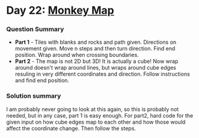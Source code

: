 # Day 22: [Monkey Map](https://adventofcode.com/2022/day/22)

### Question Summary
- **Part 1** - Tiles with blanks and rocks and path given. Directions on movement given. Move n steps and then turn direction. Find end position. Wrap around when crossing boundaries. 
- **Part 2** - The map is not 2D but 3D! It is actually a cube! Now wrap around doesn't wrap around lines, but wraps around cube edges resuling in very different coordinates and direction. Follow instructions and find end position. 

### Solution summary 

I am probably never going to look at this again, so this is probably not needed, but in any case, part 1 is easy enough. 
For part2, hard code for the given input on how cube edges map to each other and how those would affect the coordinate change. Then follow the steps. 

